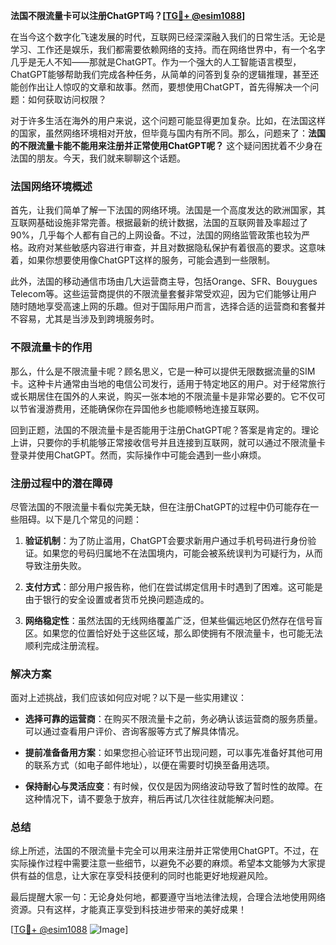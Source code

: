 **法国不限流量卡可以注册ChatGPT吗？[[TG💪+ @esim1088](https://t.me/s/esim1088)]**

在当今这个数字化飞速发展的时代，互联网已经深深融入我们的日常生活。无论是学习、工作还是娱乐，我们都需要依赖网络的支持。而在网络世界中，有一个名字几乎是无人不知——那就是ChatGPT。作为一个强大的人工智能语言模型，ChatGPT能够帮助我们完成各种任务，从简单的问答到复杂的逻辑推理，甚至还能创作出让人惊叹的文章和故事。然而，要想使用ChatGPT，首先得解决一个问题：如何获取访问权限？

对于许多生活在海外的用户来说，这个问题可能显得更加复杂。比如，在法国这样的国家，虽然网络环境相对开放，但毕竟与国内有所不同。那么，问题来了：**法国的不限流量卡能不能用来注册并正常使用ChatGPT呢？** 这个疑问困扰着不少身在法国的朋友。今天，我们就来聊聊这个话题。

### 法国网络环境概述

首先，让我们简单了解一下法国的网络环境。法国是一个高度发达的欧洲国家，其互联网基础设施非常完善。根据最新的统计数据，法国的互联网普及率超过了90%，几乎每个人都有自己的上网设备。不过，法国的网络监管政策也较为严格。政府对某些敏感内容进行审查，并且对数据隐私保护有着很高的要求。这意味着，如果你想要使用像ChatGPT这样的服务，可能会遇到一些限制。

此外，法国的移动通信市场由几大运营商主导，包括Orange、SFR、Bouygues Telecom等。这些运营商提供的不限流量套餐非常受欢迎，因为它们能够让用户随时随地享受高速上网的乐趣。但对于国际用户而言，选择合适的运营商和套餐并不容易，尤其是当涉及到跨境服务时。

### 不限流量卡的作用

那么，什么是不限流量卡呢？顾名思义，它是一种可以提供无限数据流量的SIM卡。这种卡片通常由当地的电信公司发行，适用于特定地区的用户。对于经常旅行或长期居住在国外的人来说，购买一张本地的不限流量卡是非常必要的。它不仅可以节省漫游费用，还能确保你在异国他乡也能顺畅地连接互联网。

回到正题，法国的不限流量卡是否能用于注册ChatGPT呢？答案是肯定的。理论上讲，只要你的手机能够正常接收信号并且连接到互联网，就可以通过不限流量卡登录并使用ChatGPT。然而，实际操作中可能会遇到一些小麻烦。

### 注册过程中的潜在障碍

尽管法国的不限流量卡看似完美无缺，但在注册ChatGPT的过程中仍可能存在一些阻碍。以下是几个常见的问题：

1. **验证机制**：为了防止滥用，ChatGPT会要求新用户通过手机号码进行身份验证。如果您的号码归属地不在法国境内，可能会被系统误判为可疑行为，从而导致注册失败。
   
2. **支付方式**：部分用户报告称，他们在尝试绑定信用卡时遇到了困难。这可能是由于银行的安全设置或者货币兑换问题造成的。

3. **网络稳定性**：虽然法国的无线网络覆盖广泛，但某些偏远地区仍然存在信号盲区。如果您的位置恰好处于这些区域，那么即使拥有不限流量卡，也可能无法顺利完成注册流程。

### 解决方案

面对上述挑战，我们应该如何应对呢？以下是一些实用建议：

- **选择可靠的运营商**：在购买不限流量卡之前，务必确认该运营商的服务质量。可以通过查看用户评价、咨询客服等方式了解具体情况。
  
- **提前准备备用方案**：如果您担心验证环节出现问题，可以事先准备好其他可用的联系方式（如电子邮件地址），以便在需要时切换至备用选项。

- **保持耐心与灵活应变**：有时候，仅仅是因为网络波动导致了暂时性的故障。在这种情况下，请不要急于放弃，稍后再试几次往往就能解决问题。

### 总结

综上所述，法国的不限流量卡完全可以用来注册并正常使用ChatGPT。不过，在实际操作过程中需要注意一些细节，以避免不必要的麻烦。希望本文能够为大家提供有益的信息，让大家在享受科技便利的同时也能更好地规避风险。

最后提醒大家一句：无论身处何地，都要遵守当地法律法规，合理合法地使用网络资源。只有这样，才能真正享受到科技进步带来的美好成果！

[[TG💪+ @esim1088](https://t.me/s/esim1088) ![Image](https://i.postimg.cc/4NQfJmqS/Snipaste-2025-05-13-00-14-12.png)]